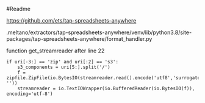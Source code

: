 #Readme


https://github.com/ets/tap-spreadsheets-anywhere

.meltano/extractors/tap-spreadsheets-anywhere/venv/lib/python3.8/site-packages/tap-spreadsheets-anywhere/format_handler.py 

function get_streamreader after line 22

    if uri[-3:] == 'zip' and uri[:2] == 's3':
        s3_components = uri[5:].split('/')
        f = zipfile.ZipFile(io.BytesIO(streamreader.read().encode('utf8','surrogateescape'))).read(s3_components[1].replace('.zip', ''))
        streamreader = io.TextIOWrapper(io.BufferedReader(io.BytesIO(f)), encoding='utf-8')
